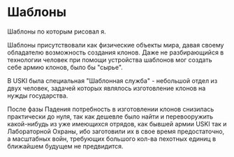 # Шаблоны

Шаблоны по которым рисовал я.

Шаблоны присутствовали как физические объекты мира, давая своему обладателю возможность создания клонов. Даже не разбирающийся в технологии человек при помощи устройства шаблонов мог создать себе армию клонов, было бы "сырье".

В USKI была специальная "Шаблонная служба" - небольшой отдел из двух человек, задачей которых являлось изготовление клонов на нужды государства. 

После фазы Падения потребность в изготовлении клонов снизилась практически до нуля, так как дешевле было найти и перевооружить какой-нибудь из уже имеющихся отрядов, как бывшей армии USKI так и Лабораторной Охраны, ибо заготовили их в свое время предостаточно, а масштабных войн, требующих большого кол-ва пехотных единиц в ближайшем будущем не предвидится.
